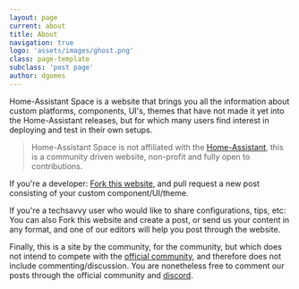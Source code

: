 ```yaml
---
layout: page
current: about
title: About
navigation: true
logo: 'assets/images/ghost.png'
class: page-template
subclass: 'post page'
author: dgomes
---
```


Home-Assistant Space is a website that brings you all the information about custom platforms, components, UI's, themes that have not made it yet into the Home-Assistant releases, but for which many users find interest in deploying and test in their own setups.

> Home-Assistant Space is not affiliated with the [Home-Assistant](http://home-assistant.io), this is a community driven website, non-profit and fully open to contributions.

If you're a developer: [Fork this website](https://github.com/dgomes/home-assistant.space), and pull request a new post consisting of your custom component/UI/theme.

If you're a techsavvy user who would like to share configurations, tips, etc: You can also Fork this website and create a post, or send us your content in any format, and one of our editors will help you post through the website.

Finally, this is a site by the community, for the community, but which does not intend to compete with the [official community](https://community.home-assistant.io), and therefore does not include commenting/discussion. You are nonetheless free to comment our posts through the official community and [discord](https://discord.gg/c5DvZ4e).
